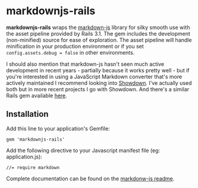 # markdownjs-rails

**markdownjs-rails** wraps the [markdown-js](https://github.com/evilstreak/markdown-js) library for silky smooth use with the asset pipeline provided by Rails 3.1. The gem includes the development (non-minified) source for ease of exploration. The asset pipeline will handle minification in your production environment or if you set `config.assets.debug = false` in other environments.

I should also mention that markdown-js hasn't seen much active development in recent years - partially because it works pretty well - but if you're interested in using a JavaScript Markdown converter that's more actively maintained I recommend looking into [Showdown](https://github.com/showdownjs/showdown). I've actually used both but in more recent projects I go with Showdown. And there's a similar Rails gem available [here](https://github.com/joshmcarthur/showdown-rails).

## Installation

Add this line to your application's Gemfile:

    gem 'markdownjs-rails'

Add the following directive to your Javascript manifest file (eg: application.js):

    //= require markdown
    
Complete documentation can be found on the [markdonw-js readme](https://github.com/evilstreak/markdown-js).
